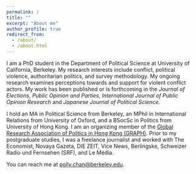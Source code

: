 ```yaml
---
permalink: /
title: ""
excerpt: "About me"
author_profile: true
redirect_from: 
  - /about/
  - /about.html
---
```

I am a PhD student in the Department of Political Science at University of California, Berkeley. My research interests include conflict, political violence, authoritarian politics, and survey methodology. My ongoing research examines perceptions towards and support for violent conflict actors. My work has been published or is forthcoming in the _Journal of Elections, Public Opinion and Parties_, _International Journal of Public Opinion Research_ and _Japanese Journal of Political Science_. 

I hold an MA in Political Science from Berkeley, an MPhil in International Relations from University of Oxford, and a BSocSc in Politics from University of Hong Kong. I am an organizing member of the [Global Research Association of Politics in Hong Kong (GRAPH)](http://graph-hk.github.io/web). Prior to my postgraduate studies, I was a freelance journalist and worked with The Economist, Novaya Gazeta, DIE ZEIT, Vice News, Berlingske, Schweizer Radio und Fernsehen (SRF), and Le Média.

You can reach me at [polly.chan@berkeley.edu](mailto:polly.chan@berkeley.edu?).
